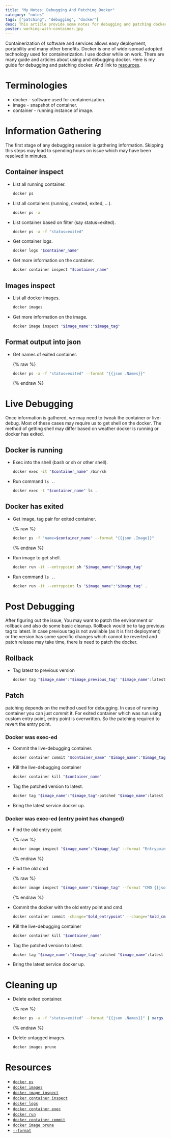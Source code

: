 ```yaml
---
title: "My Notes: Debugging And Patching Docker"
category: "notes"
tags: ["patching", "debugging", "docker"]
desc: This article provide some notes for debugging and patching docker.
poster: working-with-container.jpg
---
```


Containerization of software and services allows easy deployment, portability and many other benefits. Docker is one of wide-spread adopted technology used for containerization. I use docker while on work. There are many guide and articles about using and debugging docker. Here is my guide for debugging and patching docker. And link to [resources](#Resources).

# Terminologies

- docker - software used for containerization.
- image - snapshot of container.
- container - running instance of image.

# Information Gathering

The first stage of any debugging session is gathering information. Skipping this steps may lead to spending hours on issue which may have been resolved in minutes.

## Container inspect

- List all running container. 

  ```bash
  docker ps
  ```

- List all containers (running, created, exited, ...).

  ```bash
  docker ps -a
  ```

- List container based on filter (say status=exited).

  ```bash
  docker ps -a -f "status=exited"
  ```

- Get container logs.

  ```bash
  docker logs "$container_name"
  ```

- Get more information on the container.

  ```bash
  docker container inspect "$container_name"
  ```

## Images inspect

- List all docker images.

  ```bash
  docker images
  ```

- Get more information on the image. 

  ```bash
  docker image inspect "$image_name":"$image_tag"
  ```

## Format output into json

- Get names of exited container.

  {% raw %}

  ```bash
  docker ps -a -f "status=exited" --format "{{json .Names}}"
  ```

  {% endraw %}

# Live Debugging

Once information is gathered, we may need to tweak the container or live-debug. Most of these cases may require us to get shell on the docker. The method of getting shell may differ based on weather docker is running or docker has exited.

## Docker is running

- Exec into the shell (bash or sh or other shell).

  ```bash
  docker exec -it "$container_name" /bin/sh
  ```

- Run command `ls .`.

  ```bash
  docker exec -t "$container_name" ls .
  ```

## Docker has exited

- Get image, tag pair for exited container.

  {% raw %}

  ```bash
  docker ps -f "name=$container_name" --format "{{json .Image}}"
  ```

  {% endraw %}

- Run image to get shell.

  ```bash
  docker run -it --entrypoint sh "$image_name":"$image_tag"
  ```

- Run command `ls .`.

  ```bash
  docker run -it --entrypoint ls "$image_name":"$image_tag" .
  ```

# Post Debugging

After figuring out the issue, You may want to patch the environment or rollback and also do some basic cleanup. Rollback would be to tag previous tag to latest. In case previous tag is not available (as it is first deployment) or the version has some specific changes which cannot be reverted and patch release may take time, there is need to patch the docker.

## Rollback

- Tag latest to previous version

  ```bash
  docker tag "$image_name":"$image_previous_tag" "$image_name":latest
  ```

## Patch

patching depends on the method used for debugging. In case of running container you can just commit it. For exited container which was run using custom entry point, entry point is overwritten. So the patching required to revert the entry point.

### Docker was exec-ed

- Commit the live-debugging container.

  ```bash
  docker container commit "$container_name" "$image_name":"$image_tag"-patched
  ```

- Kill the live-debugging container

  ```bash
  docker container kill "$container_name"
  ```

- Tag the patched version to latest.

  ```bash
  docker tag "$image_name":"$image_tag"-patched "$image_name":latest
  ```

- Bring the latest service docker up.

### Docker was exec-ed (entry point has changed)

- Find the old entry point

  {% raw %}

  ```bash
  docker image inspect "$image_name":"$image_tag" --format "Entrypoint {{json .Config.Entrypoint}}"
  ```

  {% endraw %}

- Find the old cmd 

  {% raw %}

  ```bash
  docker image inspect "$image_name":"$image_tag" --format "CMD {{json .Config.Cmd}}"
  ```

  {% endraw %}

- Commit the docker with the old entry point and cmd

  ```bash
  docker container commit -change="$old_entrypoint" --change="$old_cmd" "$container_name" "$image_name":"$image_tag"-patched
  ```

- Kill the live-debugging container

  ```bash
  docker container kill "$container_name"
  ```

- Tag the patched version to latest.

  ```bash
  docker tag "$image_name":"$image_tag"-patched "$image_name":latest
  ```

- Bring the latest service docker up.

# Cleaning up

- Delete exited container.

  {% raw %}

  ```bash
  docker ps -a -f "status=exited" --format "{{json .Names}}" | xargs -r docker rm
  ```

  {% endraw %}

- Delete untagged images.

  ```bash
  docker images prune
  ```

# Resources

- [`docker ps`](https://docs.docker.com/engine/reference/commandline/ps/)
- [`docker images`](https://docs.docker.com/engine/reference/commandline/images/)
- [`docker image inspect`](https://docs.docker.com/engine/reference/commandline/image_inspect/)
- [`docker container inspect`](https://docs.docker.com/engine/reference/commandline/container_inspect/)
- [`docker logs`](https://docs.docker.com/engine/reference/commandline/logs/)
- [`docker container exec`](https://docs.docker.com/engine/reference/commandline/container_exec/)
- [`docker run`](https://docs.docker.com/engine/reference/commandline/run/)
- [`docker container commit`](https://docs.docker.com/engine/reference/commandline/container_commit/)
- [`docker image prune`](https://docs.docker.com/engine/reference/commandline/image_prune/)
- [`--format`](https://docs.docker.com/config/formatting/)
